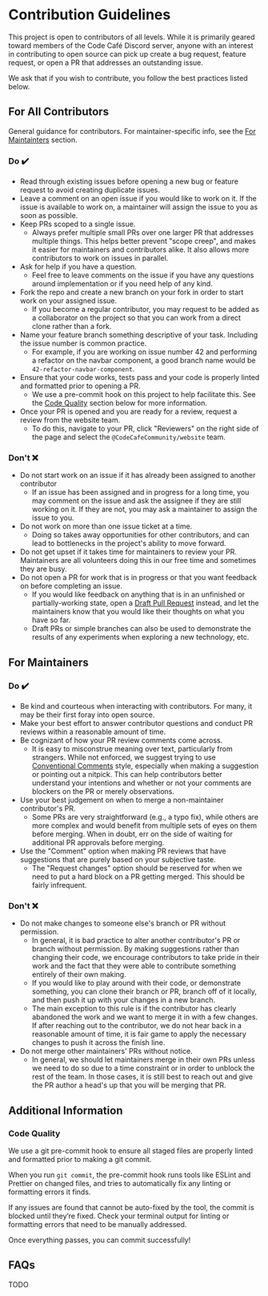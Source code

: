 # Contribution Guidelines

This project is open to contributors of all levels. While it is primarily geared toward members of the Code Café Discord server,
anyone with an interest in contributing to open source can pick up create a bug request, feature request, or open a PR that addresses an outstanding issue.

We ask that if you wish to contribute, you follow the best practices listed below.

## For All Contributors

General guidance for contributors. For maintainer-specific info, see the [For Maintainters](#for-maintainers) section.

### Do :heavy_check_mark:

- Read through existing issues before opening a new bug or feature request to avoid creating duplicate issues.
- Leave a comment on an open issue if you would like to work on it. If the issue is available to work on, a maintainer will assign the issue to you as soon as possible.
- Keep PRs scoped to a single issue.
  - Always prefer multiple small PRs over one larger PR that addresses multiple things. This helps better prevent "scope creep", and makes it easier for maintainers and contributors alike. It also allows more contributors to work on issues in parallel.
- Ask for help if you have a question.
  - Feel free to leave comments on the issue if you have any questions around implementation or if you need help of any kind.
- Fork the repo and create a new branch on your fork in order to start work on your assigned issue.
  - If you become a regular contributor, you may request to be added as a collaborator on the project so that you can work from a direct clone rather than a fork.
- Name your feature branch something descriptive of your task. Including the issue number is common practice.
  - For example, if you are working on issue number 42 and performing a refactor on the navbar component, a good branch name would be `42-refactor-navbar-component`.
- Ensure that your code works, tests pass and your code is properly linted and formatted prior to opening a PR.
  - We use a pre-commit hook on this project to help facilitate this. See the [Code Quality](#code-quality) section below for more information.
- Once your PR is opened and you are ready for a review, request a review from the website team.
  - To do this, navigate to your PR, click "Reviewers" on the right side of the page and select the `@CodeCafeCommunity/website` team.

### Don't :x:

- Do not start work on an issue if it has already been assigned to another contributor
  - If an issue has been assigned and in progress for a long time, you may comment on the issue and ask the assignee if they are still working on it.
    If they are not, you may ask a maintainer to assign the issue to you.
- Do not work on more than one issue ticket at a time.
  - Doing so takes away opportunities for other contributors, and can lead to bottlenecks in the project's ability to move forward.
- Do not get upset if it takes time for maintainers to review your PR. Maintainers are all volunteers doing this in our free time and sometimes they are busy.
- Do not open a PR for work that is in progress or that you want feedback on before completing an issue.
  - If you would like feedback on anything that is in an unfinished or partially-working state, open a [Draft Pull Request](https://github.blog/news-insights/product-news/introducing-draft-pull-requests/) instead, and let the maintainers know that you would like their thoughts on what you have so far.
  - Draft PRs or simple branches can also be used to demonstrate the results of any experiments when exploring a new technology, etc.

## For Maintainers

### Do :heavy_check_mark:

- Be kind and courteous when interacting with contributors. For many, it may be their first foray into open source.
- Make your best effort to answer contributor questions and conduct PR reviews within a reasonable amount of time.
- Be cognizant of how your PR review comments come across.
  - It is easy to misconstrue meaning over text, particularly from strangers. While not enforced, we suggest trying to use [Conventional Comments](https://conventionalcomments.org/) style, especially when making a suggestion or pointing out a nitpick. This can help contributors better understand your intentions and whether or not your comments are blockers on the PR or merely observations.
- Use your best judgement on when to merge a non-maintainer contributor's PR.
  - Some PRs are very straightforward (e.g., a typo fix), while others are more complex and would benefit from multiple sets of eyes on them before merging. When in doubt, err on the side of waiting for additional PR approvals before merging.
- Use the "Comment" option when making PR reviews that have suggestions that are purely based on your subjective taste.
  - The "Request changes" option should be reserved for when we need to put a hard block on a PR getting merged. This should be fairly infrequent.

### Don't :x:

- Do not make changes to someone else's branch or PR without permission.
  - In general, it is bad practice to alter another contributor's PR or branch without permission. By making suggestions rather than changing their code, we encourage contributors to take pride in their work and the fact that they were able to contribute something entirely of their own making.
  - If you would like to play around with their code, or demonstrate something, you can clone their branch or PR, branch off of it locally, and then push it up with your changes in a new branch.
  - The main exception to this rule is if the contributor has clearly abandoned the work and we want to merge it in with a few changes. If after reaching out to the contributor, we do not hear back in a reasonable amount of time, it is fair game to apply the necessary changes to push it across the finish line.
- Do not merge other maintainers' PRs without notice.
  - In general, we should let maintainers merge in their own PRs unless we need to do so due to a time constraint or in order to unblock the rest of the team. In those cases, it is still best to reach out and give the PR author a head's up that you will be merging that PR.

## Additional Information

### Code Quality

We use a git pre-commit hook to ensure all staged files are properly linted and formatted prior to making a git commit.

When you run `git commit`, the pre-commit hook runs tools like ESLint and Prettier on changed files, and tries to automatically fix any linting or formatting errors it finds.

If any issues are found that cannot be auto-fixed by the tool, the commit is blocked until they’re fixed. Check your terminal output for linting or formatting errors that need to be manually addressed.

Once everything passes, you can commit successfully!

## FAQs

TODO
